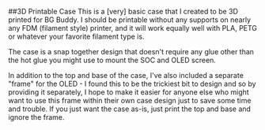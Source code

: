 ##3D Printable Case
This is a [very] basic case that I created to be 3D printed for BG Buddy. I should be printable without any supports on nearly any FDM (filament style) printer, and it will work equally well with PLA, PETG or whatever your favorite filament type is.

The case is a snap together design that doesn't require any glue other than the hot glue you might use to mount the SOC and OLED screen.

In addition to the top and base of the case, I've also included a separate "frame" for the OLED - I found this to be the trickiest bit to design and so by providing it separately, I hope to make it easier for anyone else who might want to use this frame within their own case design just to save some time and trouble. If you just want the case as-is, just print the top and base and ignore the frame.
